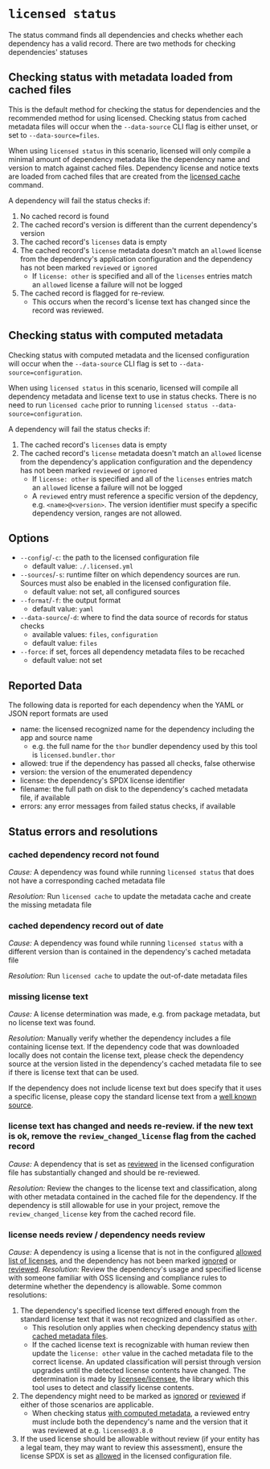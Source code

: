 # `licensed status`

The status command finds all dependencies and checks whether each dependency has a valid record.  There are two methods for checking dependencies' statuses

## Checking status with metadata loaded from cached files

This is the default method for checking the status for dependencies and the recommended method for using licensed.  Checking status from cached metadata files will occur when the `--data-source` CLI flag is either unset, or set to `--data-source=files`.

When using `licensed status` in this scenario, licensed will only compile a minimal amount of dependency metadata like the dependency name and version to match against cached files.  Dependency license and notice texts are loaded from cached files that are created from the [licensed cache](./cache.md) command.

A dependency will fail the status checks if:

1. No cached record is found
2. The cached record's version is different than the current dependency's version
3. The cached record's `licenses` data is empty
4. The cached record's `license` metadata doesn't match an `allowed` license from the dependency's application configuration and the dependency has not been marked `reviewed` or `ignored`
   - If `license: other` is specified and all of the `licenses` entries match an `allowed` license a failure will not be logged
5. The cached record is flagged for re-review.
   - This occurs when the record's license text has changed since the record was reviewed.

## Checking status with computed metadata

Checking status with computed metadata and the licensed configuration will occur when the `--data-source` CLI flag is set to `--data-source=configuration`.

When using `licensed status` in this scenario, licensed will compile all dependency metadata and license text to use in status checks.  There is no need to run `licensed cache` prior to running `licensed status --data-source=configuration`.

A dependency will fail the status checks if:

1. The cached record's `licenses` data is empty
2. The cached record's `license` metadata doesn't match an `allowed` license from the dependency's application configuration and the dependency has not been marked `reviewed` or `ignored`
   - If `license: other` is specified and all of the `licenses` entries match an `allowed` license a failure will not be logged
   - A `reviewed` entry must reference a specific version of the depdency, e.g. `<name>@<version>`.  The version identifier must specify a specific dependency version, ranges are not allowed.

## Options

- `--config`/`-c`: the path to the licensed configuration file
   - default value: `./.licensed.yml`
- `--sources`/`-s`: runtime filter on which dependency sources are run.  Sources must also be enabled in the licensed configuration file.
   - default value: not set, all configured sources
- `--format`/`-f`: the output format
   - default value: `yaml`
- `--data-source`/`-d`: where to find the data source of records for status checks
   - available values: `files`, `configuration`
   - default value: `files`
- `--force`: if set, forces all dependency metadata files to be recached
   - default value: not set

## Reported Data

The following data is reported for each dependency when the YAML or JSON report formats are used

- name: the licensed recognized name for the dependency including the app and source name
   - e.g. the full name for the `thor` bundler dependency used by this tool is `licensed.bundler.thor`
- allowed: true if the dependency has passed all checks, false otherwise
- version: the version of the enumerated dependency
- license: the dependency's SPDX license identifier
- filename: the full path on disk to the dependency's cached metadata file, if available
- errors: any error messages from failed status checks, if available

## Status errors and resolutions

### cached dependency record not found

*Cause:* A dependency was found while running `licensed status` that does not have a corresponding cached metadata file

*Resolution:* Run `licensed cache` to update the metadata cache and create the missing metadata file

### cached dependency record out of date

*Cause:* A dependency was found while running `licensed status` with a different version than is contained in the dependency's cached metadata file

*Resolution:* Run `licensed cache` to update the out-of-date metadata files

### missing license text

*Cause:* A license determination was made, e.g. from package metadata, but no license text was found.

*Resolution:* Manually verify whether the dependency includes a file containing license text.  If the dependency code that was downloaded locally does not contain the license text, please check the dependency source at the version listed in the dependency's cached metadata file to see if there is license text that can be used.

If the dependency does not include license text but does specify that it uses a specific license, please copy the standard license text from a [well known source](https://opensource.org/licenses).

### license text has changed and needs re-review. if the new text is ok, remove the `review_changed_license` flag from the cached record

*Cause:* A dependency that is set as [reviewed] in the licensed configuration file has substantially changed and should be re-reviewed.

*Resolution:* Review the changes to the license text and classification, along with other metadata contained in the cached file for the dependency.  If the dependency is still allowable for use in your project, remove the `review_changed_license` key from the cached record file.

### license needs review / dependency needs review

*Cause:* A dependency is using a license that is not in the configured [allowed list of licenses][allowed], and the dependency has not been marked [ignored] or [reviewed].
*Resolution:* Review the dependency's usage and specified license with someone familiar with OSS licensing and compliance rules to determine whether the dependency is allowable.  Some common resolutions:

1. The dependency's specified license text differed enough from the standard license text that it was not recognized and classified as `other`.  
   - This resolution only applies when checking dependency status [with cached metadata files](./#checking-status-with-metadata-loaded-from-cached-files).
   - If the cached license text is recognizable with human review then update the `license: other` value in the cached metadata file to the correct license. An updated classification will persist through version upgrades until the detected license contents have changed.  The determination is made by [licensee/licensee](https://github.com/licensee/licensee), the library which this tool uses to detect and classify license contents.
1. The dependency might need to be marked as [ignored] or [reviewed] if either of those scenarios are applicable.
   - When checking status [with computed metadata](./#checking-status-with-computed-metadata), a reviewed entry must include both the dependency's name and the version that it was reviewed at e.g. `licensed@3.8.0`
1. If the used license should be allowable without review (if your entity has a legal team, they may want to review this assessment), ensure the license SPDX is set as [allowed] in the licensed configuration file.

[allowed]: ../configuration/allowed_licenses.md
[ignored]: ../configuration/ignoring_dependencies.md
[reviewed]: ../configuration/reviewing_dependencies.md

